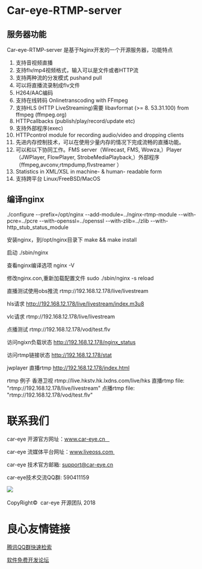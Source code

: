 # Car-eye-RTMP-server

## 服务器功能
Car-eye-RTMP-server 是基于Nginx开发的一个开源服务器，功能特点
1.   支持音视频直播
2.   支持flv/mp4视频格式，输入可以是文件或者HTTP流
3.   支持两种流的分发模式 pushand pull
4.   可以将直播流录制成flv文件
5.   H264/AAC编码
6.   支持在线转码 Onlinetranscoding with FFmpeg
7.   支持HLS (HTTP LiveStreaming)需要 libavformat (>= 8. 53.31.100) from ffmpeg (ffmpeg.org)
8.   HTTPcallbacks (publish/play/record/update etc)
9.   支持外部程序(exec)
10.  HTTPcontrol module for recording audio/video and dropping clients
11.  先进内存控制技术，可以在使用少量内存的情况下完成流畅的直播功能。
12.  可以和以下协同工作。FMS server（Wirecast, FMS, Wowza,）Player（JWPlayer, FlowPlayer, StrobeMediaPlayback,）外部程序（ffmpeg,avconv,rtmpdump,flvstreamer ）
13.  Statistics in XML/XSL in machine- & human- readable form
14.  支持跨平台 Linux/FreeBSD/MacOS


## 编译nginx
./configure --prefix=/opt/nginx --add-module=../nginx-rtmp-module  --with-pcre=../pcre  --with-openssl=../openssl --with-zlib=../zlib --with-http_stub_status_module

安装nginx，到/opt/nginx目录下
make && make install

启动
./sbin/nginx

查看nginx编译选项
nginx -V

修改nginx.con,重新加载配置文件
sudo ./sbin/nginx -s reload


直播测试使用obs推流
rtmp://192.168.12.178/live/livestream

hls请求
http://192.168.12.178/live/livestream/index.m3u8

vlc请求
rtmp://192.168.12.178/live/livestream


点播测试
rtmp://192.168.12.178/vod/test.flv


访问ngixn负载状态
http://192.168.12.178/nginx_status


访问rtmp链接状态
http://192.168.12.178/stat


jwplayer 直播rtmp
http://192.168.12.178/index.html


rtmp 例子
香港卫视
rtmp://live.hkstv.hk.lxdns.com/live/hks
直播rtmp
file: "rtmp://192.168.12.178/live/livestream"
点播rtmp
file: "rtmp://192.168.12.178/vod/test.flv"

# 联系我们
car-eye 开源官方网址：www.car-eye.cn      

car-eye 流媒体平台网址：www.liveoss.com    

car-eye 技术官方邮箱: support@car-eye.cn   

car-eye技术交流QQ群: 590411159      

![](https://github.com/Car-eye-team/Car-eye-server/blob/master/car-server/doc/QQ.jpg)  


CopyRight©  car-eye 开源团队 2018


 # 良心友情链接

[腾讯QQ群快速检索](http://u.720life.cn/s/8cf73f7c)

[软件免费开发论坛](http://u.720life.cn/s/bbb01dc0)